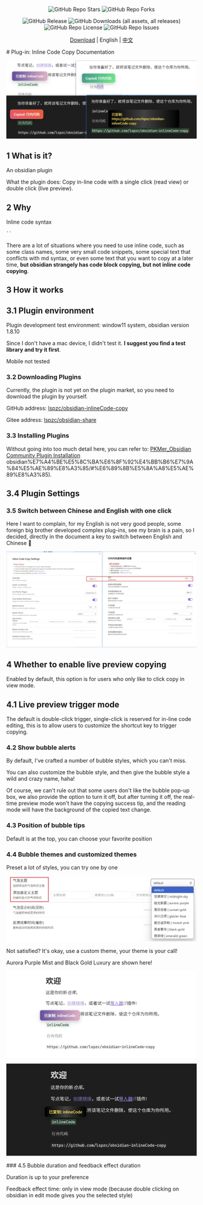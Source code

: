 <p align="center">
  <img alt="GitHub Repo Stars" src="https://img.shields.io/github/stars/lspzc/obsidian-diary-merger">
  <img alt="GitHub Repo Forks" src="https://img.shields.io/github/forks/lspzc/obsidian-diary-merger">
</p>

<p align="center">
  <img alt="GitHub Release" src="https://img.shields.io/github/v/release/lspzc/obsidian-diary-merger">
  <img alt="GitHub Downloads (all assets, all releases)" src="https://img.shields.io/github/downloads/lspzc/obsidian-diary-merger/total">
  <img alt="GitHub Repo License" src="https://img.shields.io/github/license/lspzc/obsidian-diary-merger">
  <img alt="GitHub Repo Issues" src="https://img.shields.io/github/issues/lspzc/obsidian-diary-merger">
</p>

<p align="center">
  <a href="https://github.com/lspzc/obsidian-diary-merger/releases/download/v-1.1.0-bata/obsidian-diary-merger-v-1.1.0-bata.zip">Download</a> |
  English |
  <a href="./README_CN.md">中文</a>
</p>
# Plug-in: Inline Code Copy Documentation

![](./attachments/20250612_插件：Inline%20Code%20Copy%20说明文档-img-4.webp)

## 1 What is it?

An obsidian plugin

What the plugin does: Copy in-line code with a single click (read view) or double click (live preview).

## 2 Why

Inline code syntax

```md 
`` 
```

There are a lot of situations where you need to use inline code, such as some class names, some very small code snippets, some special text that conflicts with md syntax, or even some text that you want to copy at a later time, **but obsidian strangely has code block copying, but not inline code copying**.

## 3 How it works

## 3.1 Plugin environment

Plugin development test environment: window11 system, obsidian version 1.8.10

Since I don't have a mac device, I didn't test it. **I suggest you find a test library and try it first**.

Mobile not tested

### 3.2 Downloading Plugins

Currently, the plugin is not yet on the plugin market, so you need to download the plugin by yourself.

GitHub address: [lspzc/obsidian-inlineCode-copy](https://github.com/lspzc/obsidian-inlineCode-copy)

Gitee address: [lspzc/obsidian-share](https://gitee.com/lspzc/obsidain-share)

### 3.3 Installing Plugins

Without going into too much detail here, you can refer to: [PKMer_Obsidian Community Plugin Installation](https://pkmer.cn/Pkmer-Docs/10-obsidian/obsidian%E7%A4%BE%E5%8C%BA%E6%8F%92%E4%BB%B6/) obsidian%E7%A4%BE%E5%8C%BA%E6%8F%92%E4%BB%B6%E7%9A%84%E5%AE%89%E8%A3%85/#%E6%89%8B%E5%8A%A8%E5%AE%89%E8%A3%85).

## 3.4 Plugin Settings

### 3.5 Switch between Chinese and English with one click

Here I want to complain, for my English is not very good people, some foreign big brother developed complex plug-ins, see my brain is a pain, so I decided, directly in the document a key to switch between English and Chinese 🎉

![](./attachments/20250612_插件：Inline%20Code%20Copy%20说明文档-img.webp)

## 4 Whether to enable live preview copying

Enabled by default, this option is for users who only like to click copy in view mode.

## 4.1 Live preview trigger mode

The default is double-click trigger, single-click is reserved for in-line code editing, this is to allow users to customize the shortcut key to trigger copying.

### 4.2 Show bubble alerts

By default, I've crafted a number of bubble styles, which you can't miss.

You can also customize the bubble style, and then give the bubble style a wild and crazy name, haha!

Of course, we can't rule out that some users don't like the bubble pop-up box, we also provide the option to turn it off, but after turning it off, the real-time preview mode won't have the copying success tip, and the reading mode will have the background of the copied text change.

### 4.3 Position of bubble tips

Default is at the top, you can choose your favorite position

### 4.4 Bubble themes and customized themes

Preset a lot of styles, you can try one by one

![](./attachments/20250612_插件：Inline%20Code%20Copy%20说明文档-img-1.webp)

Not satisfied? It's okay, use a custom theme, your theme is your call!

Aurora Purple Mist and Black Gold Luxury are shown here!

![](./attachments/20250612_插件：Inline%20Code%20Copy%20说明文档-img-2.webp)

![](./attachments/20250612_插件：Inline%20Code%20Copy%20说明文档-img-3.webp)

\### 4.5 Bubble duration and feedback effect duration

Duration is up to your preference

Feedback effect time: only in view mode (because double clicking on obsidian in edit mode gives you the selected style)
